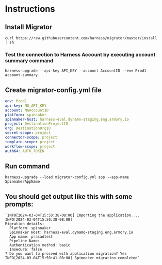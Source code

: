  # Instructions


## Install Migrator

`curl https://raw.githubusercontent.com/harness/migrator/master/install | sh`

### Test the connection to Harness Account by executing account summary command

`harness-upgrade --api-key API_KEY --account AccountID --env Prod1 account-summary`

## Create migrator-config.yml file

```yaml
env: Prod1
api-key: NG_API_KEY
account: NGAccountID
platform: spinnaker
spinnaker-host: harness-eval.dynamo-staging.eng.armory.io
project: DestinationProjectID
org: DestinationOrgID
secret-scope: project
connector-scope: project
template-scope: project
workflow-scope: project
auth64: AUTH_TOKEN
```

## Run command

`harness-upgrade --load migrator-config.yml app --app-name SpinnakerAppName`

## You should get output like this with some prompts:

```shell
`INFO[2024-03-04T15:50:38-08:00] Importing the application....                
INFO[2024-03-04T15:50:38-08:00] 
Migration details:
  Platform: spinnaker
  Spinnaker Host: harness-eval.dynamo-staging.eng.armory.io
  App name: prasadtest
  Pipeline Name: 
  Authentication method: basic 
  Insecure: false 
? Do you want to proceed with application migration? Yes
INFO[2024-03-04T15:50:41-08:00] Spinnaker migration completed`
```
